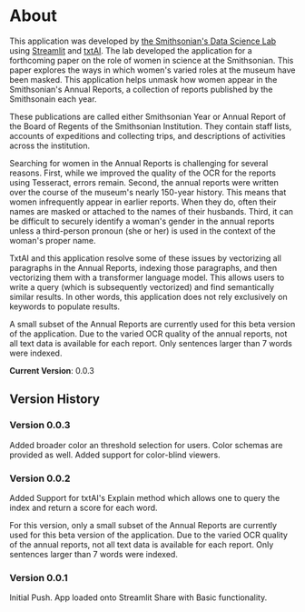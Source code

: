 # About
This application was developed by [the Smithsonian's Data Science Lab](https://datascience.si.edu/) using [Streamlit](https://www.streamlit.io) and [txtAI](https://github.com/neuml/txtai). The lab developed the application for a forthcoming paper on the role of women in science at the Smithsonian. This paper explores the ways in which women's varied roles at the museum have been masked. This application helps unmask how women appear in the Smithsonian's Annual Reports, a collection of reports published by the Smithsonain each year.

These publications are called either Smithsonian Year or Annual Report of the Board of Regents of the Smithsonian Institution. They contain staff lists, accounts of expeditions and collecting trips, and descriptions of activities across the institution.

Searching for women in the Annual Reports is challenging for several reasons. First, while we improved the quality of the OCR for the reports using Tesseract, errors remain. Second, the annual reports were written over the course of the museum's nearly 150-year history. This means that women infrequently appear in earlier reports. When they do, often their names are masked or attached to the names of their husbands. Third, it can be difficult to securely identify a woman's gender in the annual reports unless a third-person pronoun (she or her) is used in the context of the woman's proper name.

TxtAI and this application resolve some of these issues by vectorizing all paragraphs in the Annual Reports, indexing those paragraphs, and then vectorizing them with a transformer language model. This allows users to write a query (which is subsequently vectorized) and find semantically similar results. In other words, this application does not rely exclusively on keywords to populate results.

A small subset of the Annual Reports are currently used for this beta version of the application. Due to the varied OCR quality of the annual reports, not all text data is available for each report. Only sentences larger than 7 words were indexed.

**Current Version**: 0.0.3

## Version History
### Version 0.0.3
Added broader color an threshold selection for users. Color schemas are provided as well. Added support for color-blind viewers.

### Version 0.0.2
Added Support for txtAI's Explain method which allows one to query the index and return a score for each word.

For this version, only a small subset of the Annual Reports are currently used for this beta version of the application. Due to the varied OCR quality of the annual reports, not all text data is available for each report. Only sentences larger than 7 words were indexed.

### Version 0.0.1
Initial Push. App loaded onto Streamlit Share with Basic functionality.
